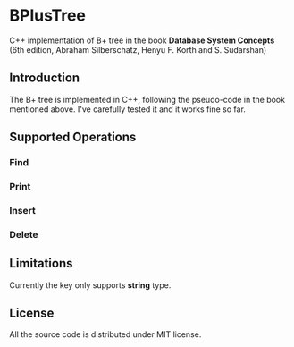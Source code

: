 # BPlusTree
C++ implementation of B+ tree in the book **Database System Concepts** (6th edition, Abraham Silberschatz, Henyu F. Korth and S. Sudarshan)
## Introduction
The B+ tree is implemented in C++, following the pseudo-code in the book mentioned above. I've carefully tested it and it works fine so far.  
## Supported Operations
### Find  
### Print  
### Insert  
### Delete  
## Limitations  
Currently the key only supports **string** type.
## License  
All the source code is distributed under MIT license.
